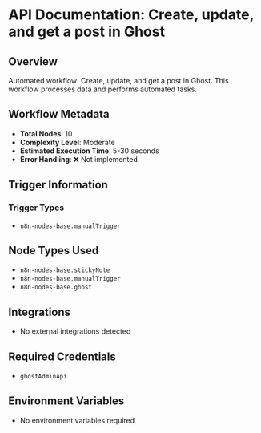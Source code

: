 # API Documentation: Create, update, and get a post in Ghost

## Overview
Automated workflow: Create, update, and get a post in Ghost. This workflow processes data and performs automated tasks.

## Workflow Metadata
- **Total Nodes**: 10
- **Complexity Level**: Moderate
- **Estimated Execution Time**: 5-30 seconds
- **Error Handling**: ❌ Not implemented

## Trigger Information
### Trigger Types
- `n8n-nodes-base.manualTrigger`

## Node Types Used
- `n8n-nodes-base.stickyNote`
- `n8n-nodes-base.manualTrigger`
- `n8n-nodes-base.ghost`

## Integrations
- No external integrations detected

## Required Credentials
- `ghostAdminApi`

## Environment Variables
- No environment variables required
